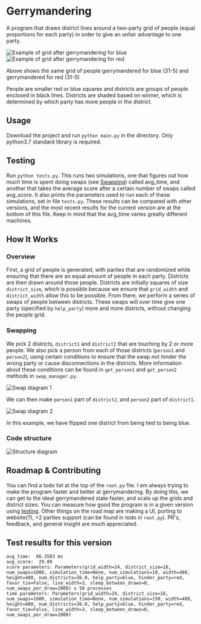 # Gerrymandering
A program that draws district lines around a two-party grid of people (equal proportions for each party) in order to
give an unfair advantage to one party.

![Example  of grid after gerrymandering for blue](https://github.com/mazore/images/blob/main/GerrymanderedForBlue.png)
![Example  of grid after gerrymandering for red](https://github.com/mazore/images/blob/main/GerrymanderedForRed.png)

Above shows the same grid of people gerrymandered for blue (31-5) and gerrymandered for red (31-5)

People are smaller red or blue squares and districts are groups of people enclosed in black lines. Districts are shaded
based on winner, which is determined by which party has more people in the district.

## Usage
Download the project and run `python main.py` in the directory. Only python3.7 standard library is required.

## Testing
Run `python tests.py`. This runs two simulations, one that figures out how much time is spent doing swaps (see
[Swapping](###swapping)) called avg_time, and another that takes the average score after a certain number of swaps
called avg_score. It also prints the parameters used to run each of these simulations, set in file `tests.py`. These
results can be compared with other versions, and the most recent results for the current version are at the bottom of
this file. Keep in mind that the avg_time varies greatly different machines.

## How It Works
### Overview
First, a grid of people is generated, with parties that are randomized while ensuring that there are an equal amount of
people in each party. Districts are then drawn around those people. Districts are initially squares of size
`district_size`, which is possible because we ensure that `grid_width` and `district_width` allow this to be possible.
From there, we perform a series of swaps of people between districts. These swaps will over time give one party
(specified by `help_party`) more and more districts, without changing the people grid.

### Swapping
We pick 2 districts, `district1` and `district2` that are touching by 2 or more people. We also pick a person from each
of those districts (`person1` and `person2`), using certain conditions to ensure that the swap not hinder the wrong
party or cause disconnections in the districts. More information about these conditions can be found in `get_person1`
and `get_person2` methods in `swap_manager.py`.

![Swap diagram 1](https://github.com/mazore/images/blob/main/GerrymanderingSwapDiagram1.png)

We can then make `person1` part of `district2`, and `person2` part of `district1`. 

![Swap diagram 2](https://github.com/mazore/images/blob/main/GerrymanderingSwapDiagram2.png)

In this example, we have flipped one district from being tied to being blue.

### Code structure
![Structure diagram](https://github.com/mazore/images/blob/main/GerrymanderingStructure.png)

## Roadmap & Contributing
You can find a todo list at the top of the `root.py` file. I am always trying to make the program faster and better at
gerrymandering. By doing this, we can get to the ideal gerrymandered state faster, and scale up the grids and district
sizes. You can measure how good the program is in a given version using [testing](##testing). Other things on the road
map are making a UI, porting to website(?), >2 parties support (can be found in todo in `root.py`). PR's, feedback, and
general insight are much appreciated.

## Test results for this version
```
avg_time:  86.3503 ms
avg_score:  29.09
score parameters: Parameters(grid_width=24, district_size=16, num_swaps=1000, simulation_time=None, num_simulations=10, width=480, height=480, num_districts=36.0, help_party=blue, hinder_party=red, favor_tie=False, line_width=3, sleep_between_draws=0, num_swaps_per_draw=2000) x 50 processes
time parameters: Parameters(grid_width=24, district_size=16, num_swaps=1000, simulation_time=None, num_simulations=150, width=480, height=480, num_districts=36.0, help_party=blue, hinder_party=red, favor_tie=False, line_width=3, sleep_between_draws=0, num_swaps_per_draw=2000)
```
